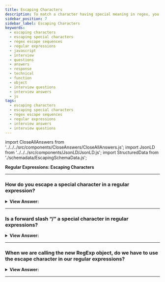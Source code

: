 ```yaml
---
title: Escaping Characters
description: To match a character having special meaning in regex, you need to use a escape sequence prefix with a backslash (\). Regular Expressions Interview Questions
sidebar_position: 7
sidebar_label: Escaping Characters
keywords:
  - escaping characters
  - escaping special characters
  - regex escape sequences
  - regular expressions
  - javascript
  - interview
  - questions
  - answers
  - response
  - technical
  - function
  - object
  - interview questions
  - interview answers
  - js
tags:
  - escaping characters
  - escaping special characters
  - regex escape sequences
  - regular expressions
  - interview answers
  - interview questions
---
```


import CloseAllAnswers from '../../../src/components/CloseAnswers/CloseAllAnswers.js';
import JsonLD from '../../../src/components/JsonLD/JsonLD.js';
import StructuredData from './schemadata/EscapingSchemaData.js';

<JsonLD data={StructuredData} />

<head>
  <title>Escaping Characters | Regular Expression Interview Questions</title>
</head>

**Regular Expressions: Escaping Characters**

<CloseAllAnswers />

---

### How do you escape a special character in a regular expression?

<details>
  <summary><strong>View Answer:</strong></summary>
  <div>
  <div><strong>Interview Response:</strong> To match a character having a special meaning in regex, you need to use an escape sequence prefix with a backslash (\). E.g., \. matches "."; regex \+ matches "+"; and regex \( matches "(". You also need to use regex \\ to match "\" (back-slash). Regex recognizes common escape sequences such as \n for newline, \t for tab, \r for carriage-return, \nnn for a up to 3-digit octal number, \xhh for a two-digit hex code, \uhhhh for a 4-digit Unicode, \uhhhhhhhh for a 8-digit Unicode.
    </div>
  </div>
</details>

---

### Is a forward slash “/” a special character in regular expressions?

<details>
  <summary><strong>View Answer:</strong></summary>
  <div>
  <div><strong>Interview Response:</strong> A slash symbol `/` is not a special character, but in JavaScript, you use it to open and close the regexp: /...pattern.../, so we should escape it too when attempting to match it. On the other hand, if we are not using /.../, but create a regexp using the new RegExp, we do not need to escape it.
    </div><br />
  <div><strong className="codeExample">Code Example:</strong><br /><br />

  <div></div>

```js
alert('/'.match(/\//)); // '/'

// Using the RegExp Object
alert('/'.match(new RegExp('/'))); // finds /
```

  </div>
  </div>
</details>

---

### When we are calling the new RegExp object, do we have to use the escape character in our regular expressions?

<details>
  <summary><strong>View Answer:</strong></summary>
  <div>
  <div><strong>Interview Response:</strong>  If we create a regular expression with the new RegExp, we do not have to escape /, but need to do other escaping like the `\d` flag. The reason that this happens is that strings consume backslashes when we use the RegExp object constructor. The approach we should use is an additional backslash to escape special flags like \d. Instead of \d, we need to use `\\d`.
    </div><br />
  <div><strong className="codeExample">Code Example:</strong><br /><br />

  <div></div>

```js
// Wrong Approach
let regexp = new RegExp('d.d');
alert('Chapter 5.1'.match(regexp)); // null, when we ant 5.1

// Correct Approach
let regexp = new RegExp('\\d.\\d');
alert('Chapter 5.1'.match(regexp)); // returns 5.1
```

  </div>
  </div>
</details>

---
